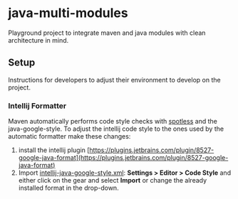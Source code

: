 # java-multi-modules

Playground project to integrate maven and java modules with clean architecture
in mind.

## Setup

Instructions for developers to adjust their environment to develop on the project.

### Intellij Formatter

Maven automatically performs code style checks with [spotless](https://github.com/diffplug/spotless) and the java-google-style.
To adjust the intellij code style to the ones used by the automatic formatter make these changes:

1. install the intellij plugin [https://plugins.jetbrains.com/plugin/8527-google-java-format](https://plugins.jetbrains.com/plugin/8527-google-java-format)
2. Import [intellij-java-google-style.xml](.config/intellij-java-google-style.xml): **Settings > Editor > Code Style** and either click on the gear and select **Import** or change the already installed format in the drop-down.